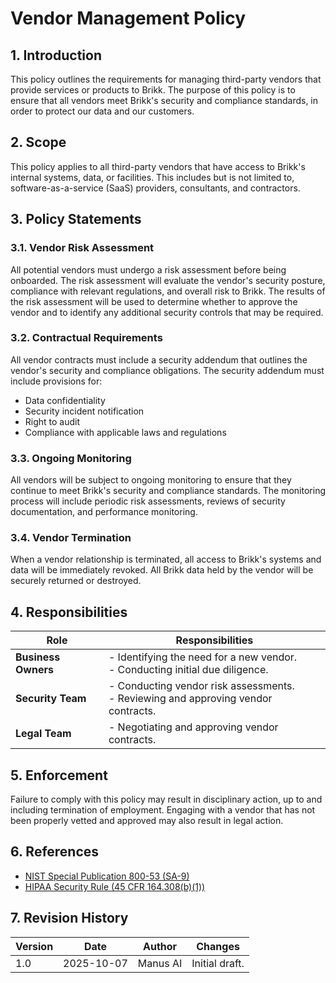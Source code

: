 
# Vendor Management Policy

## 1. Introduction

This policy outlines the requirements for managing third-party vendors that provide services or products to Brikk. The purpose of this policy is to ensure that all vendors meet Brikk's security and compliance standards, in order to protect our data and our customers.

## 2. Scope

This policy applies to all third-party vendors that have access to Brikk's internal systems, data, or facilities. This includes but is not limited to, software-as-a-service (SaaS) providers, consultants, and contractors.

## 3. Policy Statements

### 3.1. Vendor Risk Assessment

All potential vendors must undergo a risk assessment before being onboarded. The risk assessment will evaluate the vendor's security posture, compliance with relevant regulations, and overall risk to Brikk. The results of the risk assessment will be used to determine whether to approve the vendor and to identify any additional security controls that may be required.

### 3.2. Contractual Requirements

All vendor contracts must include a security addendum that outlines the vendor's security and compliance obligations. The security addendum must include provisions for:

-   Data confidentiality
-   Security incident notification
-   Right to audit
-   Compliance with applicable laws and regulations

### 3.3. Ongoing Monitoring

All vendors will be subject to ongoing monitoring to ensure that they continue to meet Brikk's security and compliance standards. The monitoring process will include periodic risk assessments, reviews of security documentation, and performance monitoring.

### 3.4. Vendor Termination

When a vendor relationship is terminated, all access to Brikk's systems and data will be immediately revoked. All Brikk data held by the vendor will be securely returned or destroyed.

## 4. Responsibilities

| Role | Responsibilities |
| --- | --- |
| **Business Owners** | - Identifying the need for a new vendor.<br>- Conducting initial due diligence. |
| **Security Team** | - Conducting vendor risk assessments.<br>- Reviewing and approving vendor contracts. |
| **Legal Team** | - Negotiating and approving vendor contracts. |

## 5. Enforcement

Failure to comply with this policy may result in disciplinary action, up to and including termination of employment. Engaging with a vendor that has not been properly vetted and approved may also result in legal action.

## 6. References

-   [NIST Special Publication 800-53 (SA-9)](https://csrc.nist.gov/publications/detail/sp/800-53/rev-5/final)
-   [HIPAA Security Rule (45 CFR 164.308(b)(1))](https://www.hhs.gov/hipaa/for-professionals/security/index.html)

## 7. Revision History

| Version | Date | Author | Changes |
| --- | --- | --- | --- |
| 1.0 | 2025-10-07 | Manus AI | Initial draft. |

